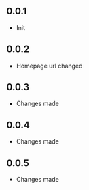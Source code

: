 ## 0.0.1

* Init

## 0.0.2

* Homepage url changed

## 0.0.3

* Changes made

## 0.0.4

* Changes made

## 0.0.5

* Changes made
